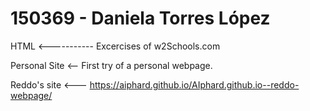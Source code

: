 # 150369 - Daniela Torres López


HTML <----------- Excercises of w2Schools.com

Personal Site <-- First try of a personal webpage.

Reddo's site <--- https://aiphard.github.io/AIphard.github.io--reddo-webpage/
